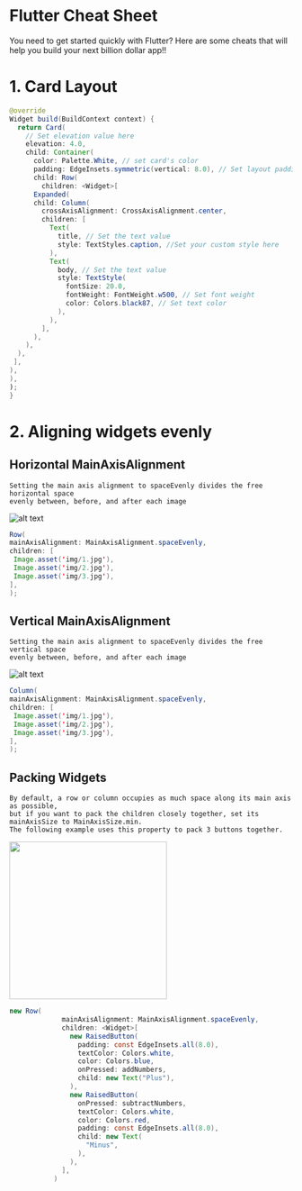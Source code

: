 # Flutter Cheat Sheet
You need to get started quickly with Flutter? Here are some cheats that will help you build your next billion dollar app!!


# 1. Card Layout

```java
@override
Widget build(BuildContext context) {
  return Card(
    // Set elevation value here
    elevation: 4.0,
    child: Container(
      color: Palette.White, // set card's color
      padding: EdgeInsets.symmetric(vertical: 8.0), // Set layout padding
      child: Row(
        children: <Widget>[
      Expanded(
      child: Column(
        crossAxisAlignment: CrossAxisAlignment.center,
        children: [
          Text(
            title, // Set the text value
            style: TextStyles.caption, //Set your custom style here
          ),
          Text(
            body, // Set the text value
            style: TextStyle(
              fontSize: 20.0,
              fontWeight: FontWeight.w500, // Set font weight
              color: Colors.black87, // Set text color
            ),
          ),
        ],
      ),
    ),
  ),
 ],
),
),
);
}
  ```
  
  # 2. Aligning widgets evenly
  ##   Horizontal MainAxisAlignment
    Setting the main axis alignment to spaceEvenly divides the free horizontal space 
    evenly between, before, and after each image
  ![alt text](https://github.com/Temidtech/Flutter-Cheat-Sheet/blob/master/img1.PNG)
   ```java
   Row(
  mainAxisAlignment: MainAxisAlignment.spaceEvenly,
  children: [
    Image.asset('img/1.jpg'),
    Image.asset('img/2.jpg'),
    Image.asset('img/3.jpg'),
  ],
);
   ```
 ##   Vertical MainAxisAlignment
    Setting the main axis alignment to spaceEvenly divides the free vertical space 
    evenly between, before, and after each image
  ![alt text](https://github.com/Temidtech/Flutter-Cheat-Sheet/blob/master/img2.PNG)
   ```java
   Column(
  mainAxisAlignment: MainAxisAlignment.spaceEvenly,
  children: [
    Image.asset('img/1.jpg'),
    Image.asset('img/2.jpg'),
    Image.asset('img/3.jpg'),
  ],
);
 ```
 ##   Packing Widgets
    By default, a row or column occupies as much space along its main axis as possible,
    but if you want to pack the children closely together, set its mainAxisSize to MainAxisSize.min. 
    The following example uses this property to pack 3 buttons together.
    
 <img src="https://github.com/Temidtech/Flutter-Cheat-Sheet/blob/master/Packing-widget.png" width="280"/> 
   
   ```java
   new Row(
                mainAxisAlignment: MainAxisAlignment.spaceEvenly,
                children: <Widget>[
                  new RaisedButton(
                    padding: const EdgeInsets.all(8.0),
                    textColor: Colors.white,
                    color: Colors.blue,
                    onPressed: addNumbers,
                    child: new Text("Plus"),
                  ),
                  new RaisedButton(
                    onPressed: subtractNumbers,
                    textColor: Colors.white,
                    color: Colors.red,
                    padding: const EdgeInsets.all(8.0),
                    child: new Text(
                      "Minus",
                    ),
                  ),
                ],
              )
 ```
